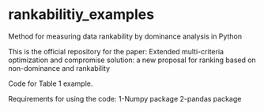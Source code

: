 # rankabilitiy_examples

Method for measuring data rankability by dominance analysis in Python

This is the official repository for the paper: Extended multi-criteria optimization and compromise solution: a new proposal for ranking based on non-dominance and rankability

Code for Table 1 example.

Requirements for using the code: 1-Numpy package 2-pandas package
